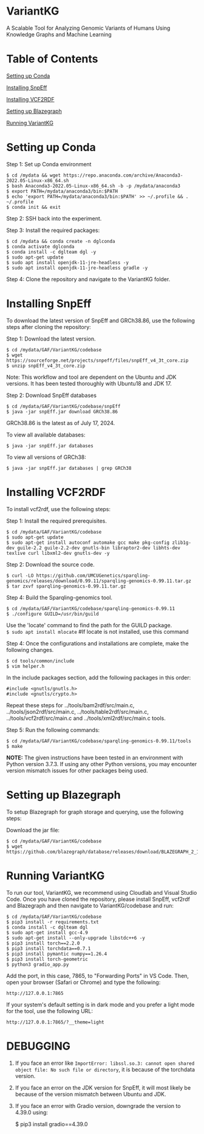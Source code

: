 # VariantKG
A Scalable Tool for Analyzing Genomic Variants of Humans Using Knowledge Graphs and Machine Learning

# Table of Contents

[Setting up Conda](#conda-setup)

[Installing SnpEff](#installing-snpeff)

[Installing VCF2RDF](#installing-vcf2rdf)

[Setting up Blazegraph](#installing-blazegraph)

[Running VariantKG](#run-variantKG)

# Setting up Conda

Step 1: Set up Conda environment

    $ cd /mydata && wget https://repo.anaconda.com/archive/Anaconda3-2022.05-Linux-x86_64.sh
    $ bash Anaconda3-2022.05-Linux-x86_64.sh -b -p /mydata/anaconda3
    $ export PATH=/mydata/anaconda3/bin:$PATH
    $ echo 'export PATH=/mydata/anaconda3/bin:$PATH' >> ~/.profile && . ~/.profile
    $ conda init && exit

Step 2: SSH back into the experiment.

Step 3: Install the required packages:

    $ cd /mydata && conda create -n dglconda
    $ conda activate dglconda
    $ conda install -c dglteam dgl -y 
    $ sudo apt-get update
    $ sudo apt install openjdk-11-jre-headless -y
    $ sudo apt install openjdk-11-jre-headless gradle -y

Step 4: Clone the repository and navigate to the VariantKG folder.

# Installing SnpEff
To download the latest version of SnpEff and GRCh38.86, use the following steps after cloning the repository:

Step 1: Download the latest version.

    $ cd /mydata/GAF/VariantKG/codebase
    $ wget https://sourceforge.net/projects/snpeff/files/snpEff_v4_3t_core.zip
    $ unzip snpEff_v4_3t_core.zip
    
Note: This workflow and tool are dependent on the Ubuntu and JDK versions. It has been tested thoroughly with Ubuntu18 and JDK 17. 

Step 2: Download SnpEff databases  

    $ cd /mydata/GAF/VariantKG/codebase/snpEff
    $ java -jar snpEff.jar download GRCh38.86

GRCh38.86 is the latest as of July 17, 2024.

To view all available databases: 

    $ java -jar snpEff.jar databases

To view all versions of GRCh38:

    $ java -jar snpEff.jar databases | grep GRCh38

# Installing VCF2RDF

To install vcf2rdf, use the following steps:

Step 1: Install the required prerequisites.

    $ cd /mydata/GAF/VariantKG/codebase
    $ sudo apt-get update
    $ sudo apt-get install autoconf automake gcc make pkg-config zlib1g-dev guile-2.2 guile-2.2-dev gnutls-bin libraptor2-dev libhts-dev texlive curl libxml2-dev gnutls-dev -y

Step 2: Download the source code.

    $ curl -LO https://github.com/UMCUGenetics/sparqling-genomics/releases/download/0.99.11/sparqling-genomics-0.99.11.tar.gz
    $ tar zxvf sparqling-genomics-0.99.11.tar.gz

Step 4: Build the Sparqling-genomics tool.

    $ cd /mydata/GAF/VariantKG/codebase/sparqling-genomics-0.99.11
    $ ./configure GUILD=/usr/bin/guild

Use the 'locate' command to find the path for the GUILD package.   
`$ sudo apt install mlocate` #If locate is not installed, use this command  

Step 4: Once the configurations and installations are complete, make the following changes.

    $ cd tools/common/include
    $ vim helper.h

In the include packages section, add the following packages in this order:

    #include <gnutls/gnutls.h>
    #include <gnutls/crypto.h>

Repeat these steps for ../tools/bam2rdf/src/main.c, ../tools/json2rdf/src/main.c, ../tools/table2rdf/src/main.c, ../tools/vcf2rdf/src/main.c and ../tools/xml2rdf/src/main.c tools.

Step 5: Run the following commands:

    $ cd /mydata/GAF/VariantKG/codebase/sparqling-genomics-0.99.11/tools
    $ make

<b>NOTE:</b> The given instructions have been tested in an environment with Python version 3.7.3. If using any other Python versions, you may encounter version mismatch issues for other packages being used.

# Setting up Blazegraph

To setup Blazegraph for graph storage and querying, use the following steps:

Download the jar file:

    $ cd /mydata/GAF/VariantKG/codebase
    $ wget https://github.com/blazegraph/database/releases/download/BLAZEGRAPH_2_1_6_RC/blazegraph.jar

# Running VariantKG

To run our tool, VariantKG, we recommend using Cloudlab and Visual Studio Code. Once you have cloned the repository, please install SnpEff, vcf2rdf and Blazegraph and then navigate to VariantKG/codebase and run:

    $ cd /mydata/GAF/VariantKG/codebase
    $ pip3 install -r requirements.txt
    $ conda install -c dglteam dgl
    $ sudo apt-get install gcc-4.9
    $ sudo apt-get install --only-upgrade libstdc++6 -y
    $ pip3 install torch==2.2.0
    $ pip3 install torchdata==0.7.1
    $ pip3 install pymantic numpy==1.26.4
    $ pip3 install torch-geometric
    $ python3 gradio_app.py

Add the port, in this case, 7865, to "Forwarding Ports" in VS Code. Then, open your browser (Safari or Chrome) and type the following:

    http://127.0.0.1:7865

If your system's default setting is in dark mode and you prefer a light mode for the tool, use the following URL:

    http://127.0.0.1:7865/?__theme=light

# DEBUGGING

1. If you face an error like `ImportError: libssl.so.3: cannot open shared object file: No such file or directory`, it is because of the torchdata version.
2. If you face an error on the JDK version for SnpEff, it will most likely be because of the version mismatch between Ubuntu and JDK.
3. If you face an error with Gradio version, downgrade the version to 4.39.0 using:

   $ pip3 install gradio==4.39.0
   
